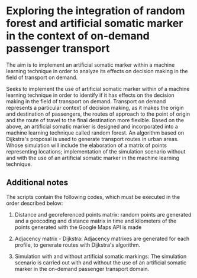 # Exploring the integration of random forest and artificial somatic marker in the context of on-demand passenger transport 

The aim is to implement an artificial somatic marker within a machine learning technique in order to analyze its effects on decision making in the field of transport on demand.

Seeks to implement the use of artificial somatic marker within
of a machine learning technique in order to identify if it has effects on the decision making in the field of transport on demand. 
Transport on demand represents a particular context of decision making, as it makes the origin and destination of passengers, the routes of approach to the point of origin and the route of travel to the final destination more flexible. 
Based on the above, an artificial somatic marker is designed and incorporated into a machine learning technique called random forest. An algorithm based on Dijkstra's proposal is used to generate transport routes in urban areas. Whose simulation will include the elaboration of a matrix of points representing locations; implementation of the simulation scenario without and with the use of an artificial somatic marker in the machine learning technique. 

## Additional notes 

The scripts contain the following codes, which must be executed in the order described below: 


1. Distance and georeferenced points matrix: random points are generated and a geocoding and distance matrix in time and kilometers of the points generated with the Google Maps API is made

2. Adjacency matrix - Dijkstra: Adjacency matrixes are generated for each profile, to generate routes with Dijkstra's algorithm.

3. Simulation with and without artificial somatic markings: The simulation scenario is carried out with and without the use of an artificial somatic marker in the on-demand passenger transport domain. 

